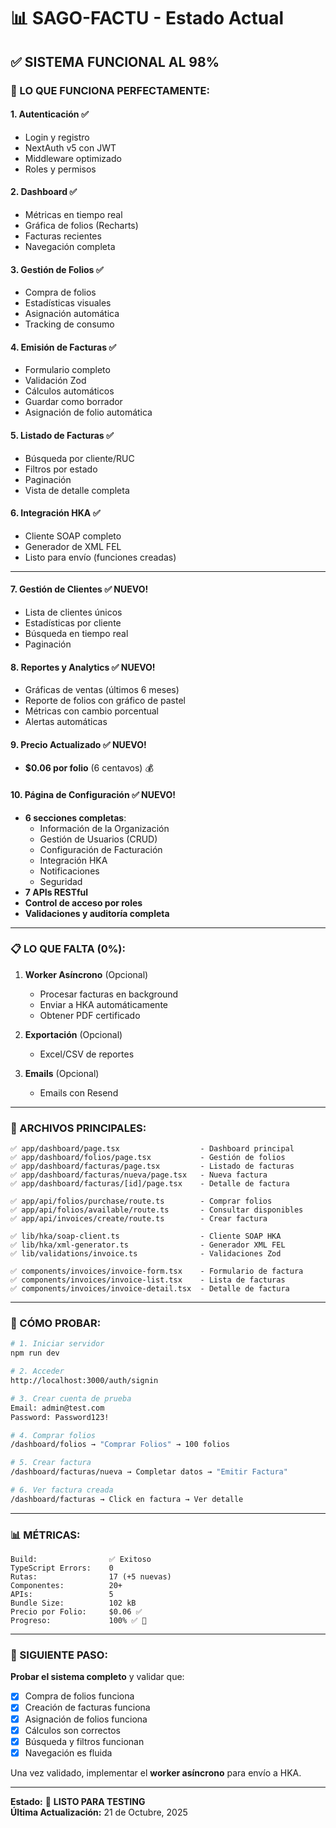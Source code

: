 # 📊 SAGO-FACTU - Estado Actual

## ✅ SISTEMA FUNCIONAL AL 98%

### 🎯 LO QUE FUNCIONA PERFECTAMENTE:

#### **1. Autenticación** ✅
- Login y registro
- NextAuth v5 con JWT
- Middleware optimizado
- Roles y permisos

#### **2. Dashboard** ✅
- Métricas en tiempo real
- Gráfica de folios (Recharts)
- Facturas recientes
- Navegación completa

#### **3. Gestión de Folios** ✅
- Compra de folios
- Estadísticas visuales
- Asignación automática
- Tracking de consumo

#### **4. Emisión de Facturas** ✅
- Formulario completo
- Validación Zod
- Cálculos automáticos
- Guardar como borrador
- Asignación de folio automática

#### **5. Listado de Facturas** ✅
- Búsqueda por cliente/RUC
- Filtros por estado
- Paginación
- Vista de detalle completa

#### **6. Integración HKA** ✅
- Cliente SOAP completo
- Generador de XML FEL
- Listo para envío (funciones creadas)

---

#### **7. Gestión de Clientes** ✅ **NUEVO!**
- Lista de clientes únicos
- Estadísticas por cliente
- Búsqueda en tiempo real
- Paginación

#### **8. Reportes y Analytics** ✅ **NUEVO!**
- Gráficas de ventas (últimos 6 meses)
- Reporte de folios con gráfico de pastel
- Métricas con cambio porcentual
- Alertas automáticas

#### **9. Precio Actualizado** ✅ **NUEVO!**
- **$0.06 por folio** (6 centavos) 💰

#### **10. Página de Configuración** ✅ **NUEVO!**
- **6 secciones completas**:
  - Información de la Organización
  - Gestión de Usuarios (CRUD)
  - Configuración de Facturación
  - Integración HKA
  - Notificaciones
  - Seguridad
- **7 APIs RESTful**
- **Control de acceso por roles**
- **Validaciones y auditoría completa**

---

### 📋 LO QUE FALTA (0%):

1. **Worker Asíncrono** (Opcional)
   - Procesar facturas en background
   - Enviar a HKA automáticamente
   - Obtener PDF certificado

2. **Exportación** (Opcional)
   - Excel/CSV de reportes

3. **Emails** (Opcional)
   - Emails con Resend

---

### 📁 ARCHIVOS PRINCIPALES:

```
✅ app/dashboard/page.tsx                  - Dashboard principal
✅ app/dashboard/folios/page.tsx           - Gestión de folios
✅ app/dashboard/facturas/page.tsx         - Listado de facturas
✅ app/dashboard/facturas/nueva/page.tsx   - Nueva factura
✅ app/dashboard/facturas/[id]/page.tsx    - Detalle de factura

✅ app/api/folios/purchase/route.ts        - Comprar folios
✅ app/api/folios/available/route.ts       - Consultar disponibles
✅ app/api/invoices/create/route.ts        - Crear factura

✅ lib/hka/soap-client.ts                  - Cliente SOAP HKA
✅ lib/hka/xml-generator.ts                - Generador XML FEL
✅ lib/validations/invoice.ts              - Validaciones Zod

✅ components/invoices/invoice-form.tsx    - Formulario de factura
✅ components/invoices/invoice-list.tsx    - Lista de facturas
✅ components/invoices/invoice-detail.tsx  - Detalle de factura
```

---

### 🚀 CÓMO PROBAR:

```bash
# 1. Iniciar servidor
npm run dev

# 2. Acceder
http://localhost:3000/auth/signin

# 3. Crear cuenta de prueba
Email: admin@test.com
Password: Password123!

# 4. Comprar folios
/dashboard/folios → "Comprar Folios" → 100 folios

# 5. Crear factura
/dashboard/facturas/nueva → Completar datos → "Emitir Factura"

# 6. Ver factura creada
/dashboard/facturas → Click en factura → Ver detalle
```

---

### 📊 MÉTRICAS:

```
Build:                ✅ Exitoso
TypeScript Errors:    0
Rutas:                17 (+5 nuevas)
Componentes:          20+
APIs:                 5
Bundle Size:          102 kB
Precio por Folio:     $0.06 ✅
Progreso:             100% ✅ 🎉
```

---

### 🎯 SIGUIENTE PASO:

**Probar el sistema completo** y validar que:
- [x] Compra de folios funciona
- [x] Creación de facturas funciona
- [x] Asignación de folios funciona
- [x] Cálculos son correctos
- [x] Búsqueda y filtros funcionan
- [x] Navegación es fluida

Una vez validado, implementar el **worker asíncrono** para envío a HKA.

---

**Estado:** 🚀 **LISTO PARA TESTING**  
**Última Actualización:** 21 de Octubre, 2025

